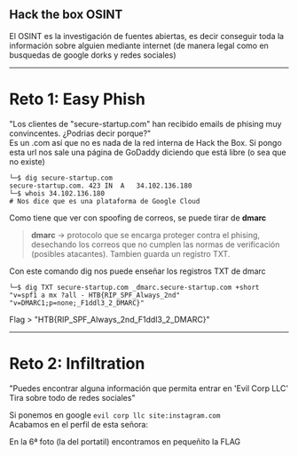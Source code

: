 Hack the box OSINT
------------------

El OSINT es la investigación de fuentes abiertas, es decir conseguir toda la información sobre alguien mediante 
internet (de manera legal como en busquedas de google dorks y redes sociales)

---------------------

# Reto 1: Easy Phish

"Los clientes de "secure-startup.com" han recibido emails de phising muy convincentes. ¿Podrias decir porque?"   
Es un .com así que no es nada de la red interna de Hack the Box. Si pongo esta url nos sale una página de GoDaddy
diciendo que está libre (o sea que no existe)

```console
└─$ dig secure-startup.com
secure-startup.com.	423	IN	A	34.102.136.180
└─$ whois 34.102.136.180
# Nos dice que es una plataforma de Google Cloud
```
Como tiene que ver con spoofing de correos, se puede tirar de **dmarc**
> **dmarc** -> protocolo que se encarga proteger contra el phising, desechando los correos que no cumplen las
> normas de verificación (posibles atacantes). Tambien guarda un registro TXT.

Con este comando dig nos puede enseñar los registros TXT de dmarc  
```console
└─$ dig TXT secure-startup.com _dmarc.secure-startup.com +short
"v=spf1 a mx ?all - HTB{RIP_SPF_Always_2nd"
"v=DMARC1;p=none;_F1ddl3_2_DMARC}"
```
Flag > "HTB{RIP_SPF_Always_2nd_F1ddl3_2_DMARC}"

-------------------------

# Reto 2: Infiltration

"Puedes encontrar alguna información que permita entrar en 'Evil Corp LLC' Tira sobre todo de redes sociales"

Si ponemos en google ```evil corp llc site:instagram.com```  
Acabamos en el perfil de esta señora:  

En la 6ª foto (la del portatil) encontramos en pequeñito la FLAG







